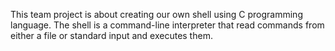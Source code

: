This team project is about creating our own shell using C programming language.
The shell is a command-line interpreter that read commands from either a file or standard input and executes them.
